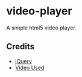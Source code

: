 # video-player
A simple html5 video player.

## Credits
- [jQuery](https://jquery.com/)
- [Video Used](https://www.youtube.com/watch?v=RUina9K2Y8g)